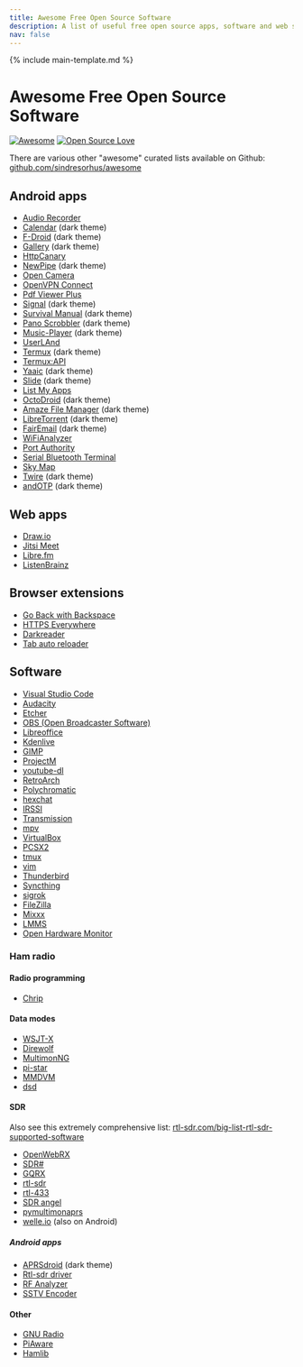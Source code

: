 ```yaml
---
title: Awesome Free Open Source Software
description: A list of useful free open source apps, software and web services.
nav: false
---
```


{% include main-template.md %}

# Awesome Free Open Source Software

[![Awesome](https://awesome.re/badge-flat.svg)](https://awesome.re) [![Open Source Love](https://badges.frapsoft.com/os/v2/open-source.svg?v=103)](https://github.com/ellerbrock/open-source-badges/)

There are various other "awesome" curated lists available on Github: [github.com/sindresorhus/awesome](https://github.com/sindresorhus/awesome/blob/master/awesome.md)

## Android apps

* [Audio Recorder](https://play.google.com/store/apps/details?id=com.github.axet.audiorecorder) 
* [Calendar](https://play.google.com/store/apps/details?id=com.simplemobiletools.calendar) (dark theme)
* [F-Droid](https://play.google.com/store/apps/details?id=org.fdroid.fdroid) (dark theme)
* [Gallery](https://play.google.com/store/apps/details?id=com.simplemobiletools.gallery) (dark theme)
* [HttpCanary](https://play.google.com/store/apps/details?id=com.guoshi.httpcanary) 
* [NewPipe](https://play.google.com/store/apps/details?id=org.schabi.newpipe) (dark theme)
* [Open Camera](https://play.google.com/store/apps/details?id=net.sourceforge.opencamera)
* [OpenVPN Connect](https://play.google.com/store/apps/details?id=net.openvpn.openvpn)
* [Pdf Viewer Plus](https://play.google.com/store/apps/details?id=com.gsnathan.pdfviewer) 
* [Signal](https://play.google.com/store/apps/details?id=org.thoughtcrime.securesms) (dark theme)
* [Survival Manual](https://play.google.com/store/apps/details?id=org.ligi.survivalmanual) (dark theme)
* [Pano Scrobbler](https://github.com/kawaiiDango/pScrobbler) (dark theme)
* [Music-Player](https://github.com/MaxFour/Music-Player) (dark theme)
* [UserLAnd](https://github.com/CypherpunkArmory/UserLAnd)
* [Termux](https://github.com/termux/termux-app) (dark theme)
* [Termux:API](https://play.google.com/store/apps/details?id=com.termux.api) 
* [Yaaic](https://github.com/pocmo/Yaaic) (dark theme)
* [Slide](https://github.com/ccrama/Slide) (dark theme)
* [List My Apps](https://github.com/onyxbits/listmyaps)
* [OctoDroid](https://github.com/slapperwan/gh4a) (dark theme)
* [Amaze File Manager](https://github.com/TeamAmaze/AmazeFileManager) (dark theme)
* [LibreTorrent](https://play.google.com/store/apps/details?id=org.proninyaroslav.libretorrent) (dark theme)
* [FairEmail](https://github.com/M66B/FairEmail) (dark theme)
* [WiFiAnalyzer](https://play.google.com/store/apps/details?id=com.vrem.wifianalyzer)
* [Port Authority](https://play.google.com/store/apps/details?id=com.aaronjwood.portauthority.free)
* [Serial Bluetooth Terminal](https://play.google.com/store/apps/details?id=de.kai_morich.serial_bluetooth_terminal)
* [Sky Map](https://play.google.com/store/apps/details?id=com.google.android.stardroid)
* [Twire](https://github.com/twireapp/Twire) (dark theme)
* [andOTP](https://github.com/andOTP/andOTP) (dark theme)

## Web apps

* [Draw.io](https://www.draw.io/)
* [Jitsi Meet](https://meet.jit.si/)
* [Libre.fm](https://libre.fm/)
* [ListenBrainz](https://listenbrainz.org)

## Browser extensions

* [Go Back with Backspace](https://chrome.google.com/webstore/detail/go-back-with-backspace/eekailopagacbcdloonjhbiecobagjci)
* [HTTPS Everywhere](https://chrome.google.com/webstore/detail/https-everywhere/gcbommkclmclpchllfjekcdonpmejbdp)
* [Darkreader](https://chrome.google.com/webstore/detail/dark-reader/eimadpbcbfnmbkopoojfekhnkhdbieeh)
* [Tab auto reloader](https://github.com/denilsonsa/crx-reload-tab/)

## Software

* [Visual Studio Code](https://github.com/microsoft/vscode)
* [Audacity](http://www.audacityteam.org/)
* [Etcher](https://etcher.io/)
* [OBS (Open Broadcaster Software)](https://obsproject.com/)
* [Libreoffice](https://www.libreoffice.org/)
* [Kdenlive](https://kdenlive.org/)
* [GIMP](https://www.gimp.org/)
* [ProjectM](https://github.com/projectM-visualizer/projectM)
* [youtube-dl](https://github.com/rg3/youtube-dl)
* [RetroArch](http://www.retroarch.com/)
* [Polychromatic](https://github.com/polychromatic/polychromatic)
* [hexchat](https://hexchat.github.io/)
* [IRSSI](https://github.com/irssi/irssi)
* [Transmission](https://transmissionbt.com/)
* [mpv](https://mpv.io/)
* [VirtualBox](https://www.virtualbox.org/)
* [PCSX2](https://pcsx2.net/)
* [tmux](https://github.com/tmux/tmux/wiki)
* [vim](https://www.vim.org/)
* [Thunderbird](https://www.thunderbird.net/en-US/)
* [Syncthing](https://syncthing.net/)
* [sigrok](https://github.com/sigrokproject/libsigrok)
* [FileZilla](https://filezilla-project.org/)
* [Mixxx](https://github.com/mixxxdj/mixxx)
* [LMMS](https://github.com/LMMS/lmms)
* [Open Hardware Monitor](https://github.com/openhardwaremonitor/openhardwaremonitor)

### Ham radio

#### Radio programming

* [Chrip](https://chirp.danplanet.com/projects/chirp/wiki/Home)

#### Data modes

* [WSJT-X](https://physics.princeton.edu/pulsar/k1jt/wsjtx.html)
* [Direwolf](https://github.com/wb2osz/direwolf)
* [MultimonNG](https://github.com/EliasOenal/multimon-ng/)
* [pi-star](https://www.pistar.uk/)
* [MMDVM](https://github.com/g4klx/MMDVM)
* [dsd](https://github.com/szechyjs/dsd)

#### SDR

Also see this extremely comprehensive list: [rtl-sdr.com/big-list-rtl-sdr-supported-software](https://www.rtl-sdr.com/big-list-rtl-sdr-supported-software/)

* [OpenWebRX](https://github.com/ha7ilm/openwebrx)
* [SDR#](https://github.com/cgommel/sdrsharp)
* [GQRX](https://github.com/csete/gqrx)
* [rtl-sdr](https://github.com/osmocom/rtl-sdr)
* [rtl-433](https://github.com/merbanan/rtl_433)
* [SDR angel](https://github.com/f4exb/sdrangel)
* [pymultimonaprs](https://github.com/asdil12/pymultimonaprs)
* [welle.io](https://github.com/AlbrechtL/welle.io) (also on Android)

##### Android apps

* [APRSdroid](https://aprsdroid.org/) (dark theme)
* [Rtl-sdr driver](https://github.com/martinmarinov/rtl_tcp_andro-)
* [RF Analyzer](https://github.com/demantz/RFAnalyzer)
* [SSTV Encoder](https://github.com/olgamiller/SSTVEncoder2)

#### Other

* [GNU Radio](https://github.com/gnuradio/gnuradio)
* [PiAware](https://github.com/flightaware/piaware)
* [Hamlib](https://github.com/Hamlib/Hamlib)
